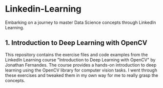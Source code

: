 # Linkedin-Learning

Embarking on a journey to master Data Science concepts through LinkedIn Learning.


## 1. Introduction to Deep Learning with OpenCV

This repository contains the exercise files and code examples from the LinkedIn Learning course "Introduction to Deep Learning with OpenCV" by Jonathan Fernandes. The course provides a hands-on introduction to deep learning using the OpenCV library for computer vision tasks. I went through these exercises and tweaked them in my own way for me to really grasp the concepts.
